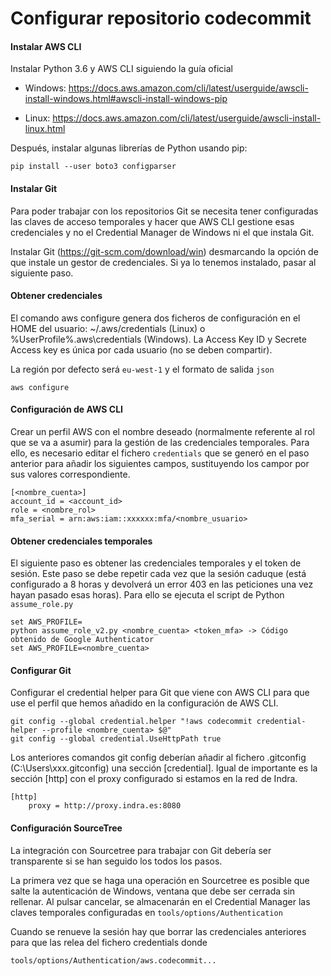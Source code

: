 # Configurar repositorio codecommit

#### Instalar AWS CLI

Instalar Python 3.6 y AWS CLI siguiendo la guía oficial

- Windows: https://docs.aws.amazon.com/cli/latest/userguide/awscli-install-windows.html#awscli-install-windows-pip

- Linux: https://docs.aws.amazon.com/cli/latest/userguide/awscli-install-linux.html

Después, instalar algunas librerías de Python usando pip:
```
pip install --user boto3 configparser
```

#### Instalar Git

Para poder trabajar con los repositorios Git se necesita tener configuradas las claves de acceso temporales y hacer que AWS CLI gestione esas credenciales y no el Credential Manager de Windows ni el que instala Git.

Instalar Git (https://git-scm.com/download/win) desmarcando la opción de que instale un gestor de credenciales. Si ya lo tenemos instalado, pasar al siguiente paso.


#### Obtener credenciales 

El comando aws configure genera dos ficheros de configuración en el HOME del usuario: ~/.aws/credentials (Linux) o %UserProfile%.aws\credentials (Windows).
La Access Key ID y Secrete Access key es única por cada usuario (no se deben compartir).

La región por defecto será `eu-west-1` y el formato de salida `json`

```
aws configure
```

#### Configuración de AWS CLI

Crear un perfil AWS con el nombre deseado (normalmente referente al rol que se va a asumir) para la gestión de las credenciales temporales. Para ello, es necesario editar el fichero `credentials` que se generó en el paso anterior para añadir los siguientes campos, sustituyendo los campor por sus valores correspondiente.

```
[<nombre_cuenta>]
account_id = <account_id>
role = <nombre_rol>
mfa_serial = arn:aws:iam::xxxxxx:mfa/<nombre_usuario>
```

#### Obtener credenciales temporales

El siguiente paso es obtener las credenciales temporales y el token de sesión. Este paso se debe repetir cada vez que la sesión caduque (está configurado a 8 horas y devolverá un error 403 en las peticiones una vez hayan pasado esas horas). Para ello se ejecuta el script de Python `assume_role.py`

```
set AWS_PROFILE=
python assume_role_v2.py <nombre_cuenta> <token_mfa> -> Código obtenido de Google Authenticator
set AWS_PROFILE=<nombre_cuenta>
```

#### Configurar Git

Configurar el credential helper para Git que viene con AWS CLI para que use el perfil que hemos añadido en la configuración de AWS CLI.

```
git config --global credential.helper "!aws codecommit credential-helper --profile <nombre_cuenta> $@" 
git config --global credential.UseHttpPath true
```

Los anteriores comandos git config deberían añadir al fichero .gitconfig (C:\Users\xxx\.gitconfig) una sección [credential]. Igual de importante es la sección [http] con el proxy configurado si estamos en la red de Indra.

```
[http]
    proxy = http://proxy.indra.es:8080
```

#### Configuración SourceTree

La integración con Sourcetree para trabajar con Git debería ser transparente si se han seguido los todos los pasos.

La primera vez que se haga una operación en Sourcetree es posible que salte la autenticación de Windows, ventana que debe ser cerrada sin rellenar. Al pulsar cancelar, se almacenarán en el Credential Manager las claves temporales configuradas en `tools/options/Authentication`

Cuando se renueve la sesión hay que borrar las credenciales anteriores para que las relea del fichero credentials donde 

`tools/options/Authentication/aws.codecommit...`
